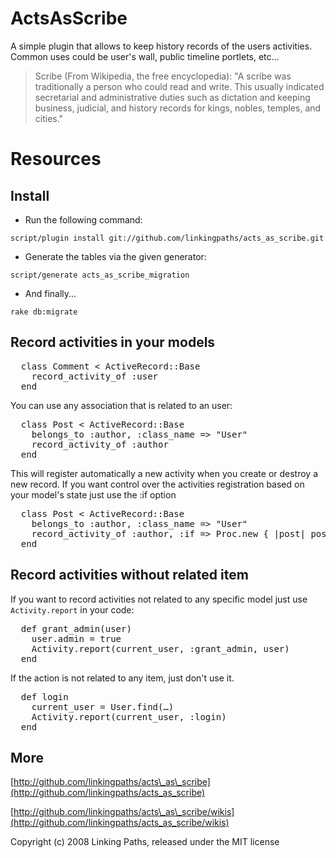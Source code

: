 ActsAsScribe
============
A simple plugin that allows to keep history records of the users activities. Common uses could be user's wall, public timeline portlets, etc...

> Scribe (From Wikipedia, the free encyclopedia):
"A scribe was traditionally a person who could read and write. This usually indicated secretarial and administrative duties such as dictation and keeping business, judicial, and history records for kings, nobles, temples, and cities."

Resources
=========

Install
-------
 
 * Run the following command:
 
 `script/plugin install git://github.com/linkingpaths/acts_as_scribe.git`
 
 * Generate the tables via the given generator:

 `script/generate acts_as_scribe_migration`
 
 * And finally...
 
 `rake db:migrate`
 
Record activities in your models
---------------------------------------------
 
<pre>
  class Comment < ActiveRecord::Base    
    record_activity_of :user
  end
</pre>
You can use any association that is related to an user:
<pre>
  class Post < ActiveRecord::Base
    belongs_to :author, :class_name => "User"
    record_activity_of :author
  end
</pre>

This will register automatically a new activity when you create or destroy a new record. If you want control over the activities registration based on your model's state just use the :if option

<pre>
  class Post < ActiveRecord::Base
    belongs_to :author, :class_name => "User"
    record_activity_of :author, :if => Proc.new { |post| post.private == false }
  end
</pre>


Record activities without related item
--------------------------------------

If you want to record activities not related to any specific model just use `Activity.report` in your code:
<pre>
  def grant_admin(user)
    user.admin = true
    Activity.report(current_user, :grant_admin, user)
  end
</pre>
If the action is not related to any item, just don't use it.
<pre>
  def login
    current_user = User.find(…)
    Activity.report(current_user, :login)
  end
</pre>
 


More
-------

[http://github.com/linkingpaths/acts\_as\_scribe](http://github.com/linkingpaths/acts_as_scribe)

[http://github.com/linkingpaths/acts\_as\_scribe/wikis](http://github.com/linkingpaths/acts_as_scribe/wikis)


Copyright (c) 2008 Linking Paths, released under the MIT license